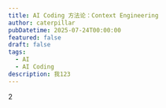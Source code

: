 ```yaml
---
title: AI Coding 方法论：Context Engineering
author: caterpillar
pubDatetime: 2025-07-24T00:00:00
featured: false
draft: false
tags:
  - AI
  - AI Coding
description: 我123
---
```


2